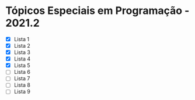 # Tópicos Especiais em Programação - 2021.2

- [x] Lista 1
- [x] Lista 2
- [x] Lista 3
- [x] Lista 4
- [x] Lista 5
- [ ] Lista 6
- [ ] Lista 7
- [ ] Lista 8
- [ ] Lista 9
